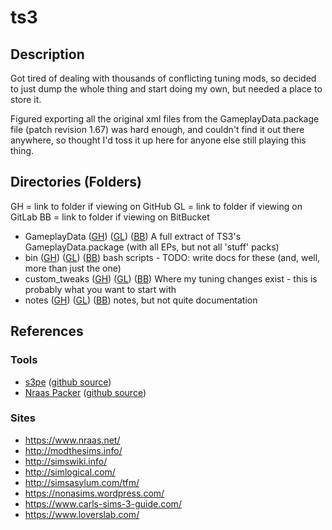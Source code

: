 # ts3

## Description
Got tired of dealing with thousands of conflicting tuning mods, so decided to just dump the whole thing and start doing my own, but needed a place to store it.

Figured exporting all the original xml files from the GameplayData.package file (patch revision 1.67) was hard enough, and couldn't find it out there anywhere, so thought I'd toss it up here for anyone else still playing this thing.

## Directories (Folders)
GH = link to folder if viewing on GitHub
GL = link to folder if viewing on GitLab
BB = link to folder if viewing on BitBucket
* GameplayData ([GH](./tree/master/GameplayData)) ([GL](./-/tree/master/GameplayData)) ([BB](./src/master/GameplayData))
    A full extract of TS3's GameplayData.package (with all EPs, but not all 'stuff' packs)
* bin ([GH](./tree/master/bin)) ([GL](./-/tree/master/bin)) ([BB](./src/master/bin))
    bash scripts - TODO: write docs for these (and, well, more than just the one)
* custom_tweaks ([GH](./tree/master/custom_tweaks)) ([GL](./-/tree/master/custom_tweaks)) ([BB](./src/master/custom_tweaks))
    Where my tuning changes exist - this is probably what you want to start with
* notes ([GH](./tree/master/notes)) ([GL](./-/tree/master/notes)) ([BB](./src/master/notes))
    notes, but not quite documentation

## References

### Tools
* [s3pe](https://sourceforge.net/projects/sims3tools/files/s3pe/) ([github source](https://github.com/dd-dk/sims3tools/tree/master/s3pe))
* [Nraas Packer](https://nraas.net/community/Packer) ([github source](https://github.com/jonwarren/NRaas/tree/master/NRaasPacker))

### Sites
* https://www.nraas.net/
* http://modthesims.info/
* http://simswiki.info/
* http://simlogical.com/
* http://simsasylum.com/tfm/
* https://nonasims.wordpress.com/
* https://www.carls-sims-3-guide.com/
* https://www.loverslab.com/

